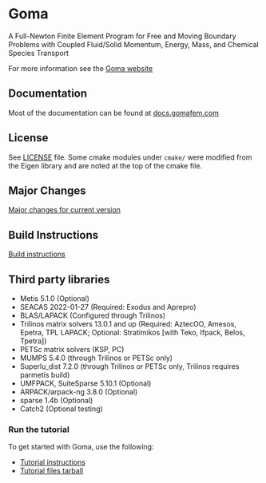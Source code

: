# Goma 
A Full-Newton Finite Element Program for Free and Moving Boundary Problems with Coupled Fluid/Solid Momentum, Energy, Mass, and Chemical Species Transport

For more information see the [Goma website](https://docs.gomafem.com)

## Documentation

Most of the documentation can be found at [docs.gomafem.com](https://docs.gomafem.com)

## License

See [LICENSE](LICENSE) file. Some cmake modules under `cmake/` were modified from the Eigen library
and are noted at the top of the cmake file.

## Major Changes

[Major changes for current version](CHANGES.md)

## Build Instructions

[Build instructions](BUILD.md)

## Third party libraries

- Metis 5.1.0 (Optional)
- SEACAS 2022-01-27 (Required: Exodus and Aprepro)
- BLAS/LAPACK (Configured through Trilinos)
- Trilinos matrix solvers 13.0.1 and up (Required: AztecOO, Amesos, Epetra, TPL LAPACK; Optional: Stratimikos [with Teko, Ifpack, Belos, Tpetra])
- PETSc matrix solvers (KSP, PC)
- MUMPS 5.4.0 (through Trilinos or PETSc only)
- Superlu_dist 7.2.0 (through Trilinos or PETSc only, Trilinos requires parmetis build)
- UMFPACK, SuiteSparse 5.10.1 (Optional)
- ARPACK/arpack-ng 3.8.0 (Optional)
- sparse 1.4b (Optional)
- Catch2 (Optional testing)

### Run the tutorial

To get started with Goma, use the following:

* [Tutorial instructions](https://docs.gomafem.com/files/goma-beginners-tutorial.pdf)
* [Tutorial files tarball](https://docs.gomafem.com/files/goma_beginners_tutorial.tar.gz)
